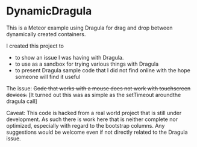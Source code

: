 # DynamicDragula
This is a Meteor example using Dragula for drag and drop between dynamically created containers. 

I created this project to 
  - to show an issue I was having with Dragula. 
  - to use as a sandbox for trying various things with Dragula
  - to present Dragula sample code that I did not find online with the hope someone will find it useful 

The issue:
  ~~Code that works with a mouse does not work with touchscreen devices.~~ 
  [It turned out this was as simple as the setTimeout aroundthe dragula call]
  
Caveat:
This code is hacked from a real world project that is still under development. As such there is work here that is neither complete nor optimized, especially with regard to the bootstrap columns. Any suggestions would be welcome even if not directly related to the Dragula issue.


